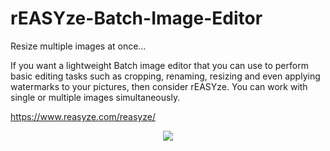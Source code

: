 # rEASYze-Batch-Image-Editor
Resize multiple images at once…

If you want a lightweight Batch image editor that you can use to perform basic editing tasks such as cropping, renaming, resizing and even applying watermarks to your pictures, then consider rEASYze. You can work with single or multiple images simultaneously.

https://www.reasyze.com/reasyze/

<p align="center">
  <img src="https://www.reasyze.com/wp-content/uploads/2019/09/rEASYze_GIF.gif">
</p>
